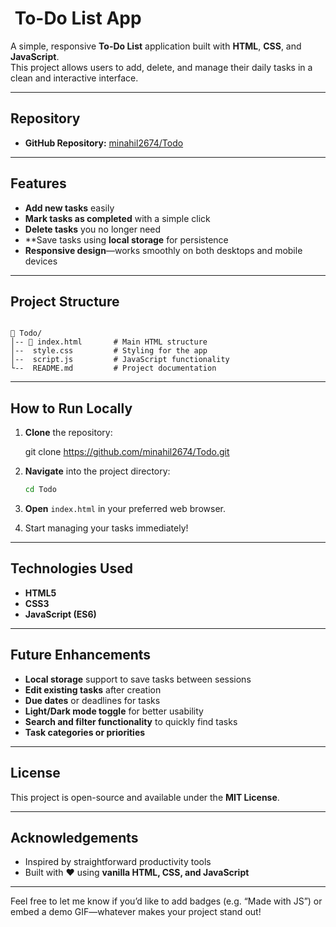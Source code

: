 
# ​ To-Do List App

A simple, responsive **To-Do List** application built with **HTML**, **CSS**, and **JavaScript**.  
This project allows users to add, delete, and manage their daily tasks in a clean and interactive interface.

---

##  Repository

-  **GitHub Repository:** [minahil2674/Todo](https://github.com/minahil2674/Todo)

---

##  Features

-  **Add new tasks** easily  
-  **Mark tasks as completed** with a simple click  
-  **Delete tasks** you no longer need  
-  **Save tasks using **local storage** for persistence  
-  **Responsive design**—works smoothly on both desktops and mobile devices

---

##  Project Structure

```

📁 Todo/
│-- 📄 index.html       # Main HTML structure
│--  style.css         # Styling for the app
│--  script.js         # JavaScript functionality
└--  README.md         # Project documentation

````

---

##  How to Run Locally

1. **Clone** the repository:
  
   git clone https://github.com/minahil2674/Todo.git


2. **Navigate** into the project directory:

   ```bash
   cd Todo
   ```
3. **Open** `index.html` in your preferred web browser.
4. Start managing your tasks immediately!


---

## Technologies Used

* **HTML5**
* **CSS3**
* **JavaScript (ES6)**

---

## Future Enhancements

* **Local storage** support to save tasks between sessions
* **Edit existing tasks** after creation
* **Due dates** or deadlines for tasks
* **Light/Dark mode toggle** for better usability
* **Search and filter functionality** to quickly find tasks
* **Task categories or priorities**

---

## License

This project is open-source and available under the **MIT License**.

---

## Acknowledgements

* Inspired by straightforward productivity tools
* Built with ❤️ using **vanilla HTML, CSS, and JavaScript**

---

Feel free to let me know if you’d like to add badges (e.g. “Made with JS”) or embed a demo GIF—whatever makes your project stand out!
